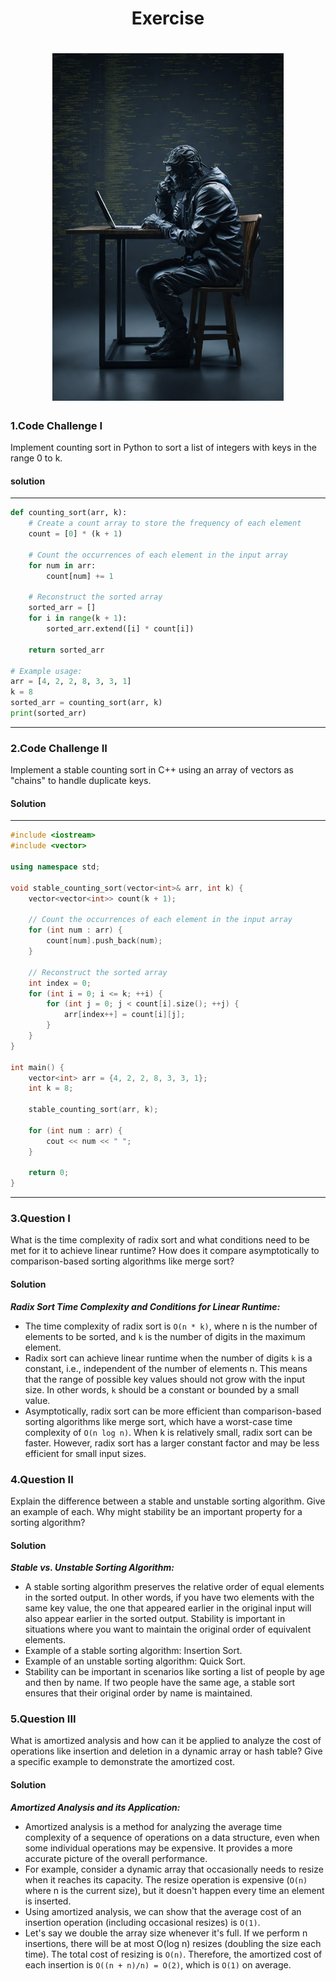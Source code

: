 # <center> Exercise

# <center> <div style="width: 370px;"> ![Exercise](pictures/Exercise.jpg)


### 1.Code Challenge I

Implement counting sort in Python to sort a list of integers with keys in the range 0 to k.

#### solution

---
```python
def counting_sort(arr, k):
    # Create a count array to store the frequency of each element
    count = [0] * (k + 1)

    # Count the occurrences of each element in the input array
    for num in arr:
        count[num] += 1

    # Reconstruct the sorted array
    sorted_arr = []
    for i in range(k + 1):
        sorted_arr.extend([i] * count[i])

    return sorted_arr

# Example usage:
arr = [4, 2, 2, 8, 3, 3, 1]
k = 8
sorted_arr = counting_sort(arr, k)
print(sorted_arr)
```
---

### 2.Code Challenge II

Implement a stable counting sort in C++ using an array of vectors as "chains" to handle duplicate keys.

#### Solution

---
```cpp
#include <iostream>
#include <vector>

using namespace std;

void stable_counting_sort(vector<int>& arr, int k) {
    vector<vector<int>> count(k + 1);

    // Count the occurrences of each element in the input array
    for (int num : arr) {
        count[num].push_back(num);
    }

    // Reconstruct the sorted array
    int index = 0;
    for (int i = 0; i <= k; ++i) {
        for (int j = 0; j < count[i].size(); ++j) {
            arr[index++] = count[i][j];
        }
    }
}

int main() {
    vector<int> arr = {4, 2, 2, 8, 3, 3, 1};
    int k = 8;
    
    stable_counting_sort(arr, k);
    
    for (int num : arr) {
        cout << num << " ";
    }
    
    return 0;
}

```
---

### 3.Question I


What is the time complexity of radix sort and what conditions need to be met for it to achieve linear runtime? How does it compare asymptotically to comparison-based sorting algorithms like merge sort?


#### Solution

***Radix Sort Time Complexity and Conditions for Linear Runtime:***

- The time complexity of radix sort is `O(n * k)`, where n is the number of elements to be sorted, and `k` is the number of digits in the maximum element.
- Radix sort can achieve linear runtime when the number of digits `k` is a constant, i.e., independent of the number of elements n. This means that the range of possible key values should not grow with the input size. In other words, `k` should be a constant or bounded by a small value.
- Asymptotically, radix sort can be more efficient than comparison-based sorting algorithms like merge sort, which have a worst-case time complexity of `O(n log n)`. When k is relatively small, radix sort can be faster. However, radix sort has a larger constant factor and may be less efficient for small input sizes.

### 4.Question II

Explain the difference between a stable and unstable sorting algorithm. Give an example of each. Why might stability be an important property for a sorting algorithm?

#### Solution


***Stable vs. Unstable Sorting Algorithm:***

- A stable sorting algorithm preserves the relative order of equal elements in the sorted output. In other words, if you have two elements with the same key value, the one that appeared earlier in the original input will also appear earlier in the sorted output. Stability is important in situations where you want to maintain the original order of equivalent elements.
- Example of a stable sorting algorithm: Insertion Sort.
- Example of an unstable sorting algorithm: Quick Sort.
- Stability can be important in scenarios like sorting a list of people by age and then by name. If two people have the same age, a stable sort ensures that their original order by name is maintained.

### 5.Question III

What is amortized analysis and how can it be applied to analyze the cost of operations like insertion and deletion in a dynamic array or hash table? Give a specific example to demonstrate the amortized cost.

#### Solution

***Amortized Analysis and its Application:***

- Amortized analysis is a method for analyzing the average time complexity of a sequence of operations on a data structure, even when some individual operations may be expensive. It provides a more accurate picture of the overall performance.
- For example, consider a dynamic array that occasionally needs to resize when it reaches its capacity. The resize operation is expensive (`O(n)` where n is the current size), but it doesn't happen every time an element is inserted.
- Using amortized analysis, we can show that the average cost of an insertion operation (including occasional resizes) is `O(1)`.
- Let's say we double the array size whenever it's full. If we perform n insertions, there will be at most O(log n) resizes (doubling the size each time). The total cost of resizing is `O(n)`. Therefore, the amortized cost of each insertion is `O((n + n)/n) = O(2)`, which is `O(1)` on average.